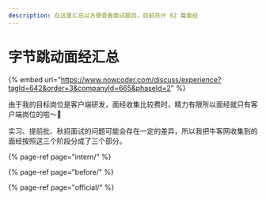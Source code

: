```yaml
---
description: 在这里汇总以方便查看面试题目，目前共计 62 篇面经
---
```


# 字节跳动面经汇总

{% embed url="https://www.nowcoder.com/discuss/experience?tagId=642&order=3&companyId=665&phaseId=2" %}

由于我的目标岗位是客户端研发，面经收集比较费时，精力有限所以面经就只有客户端岗位的啦～🎯

实习、提前批、秋招面试的问题可能会存在一定的差异，所以我把牛客网收集到的面经按照这三个阶段分成了三个部分。

{% page-ref page="intern/" %}

{% page-ref page="before/" %}

{% page-ref page="official/" %}





